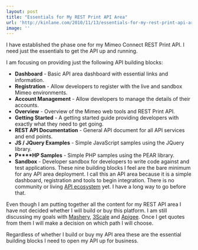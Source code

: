 ```yaml
---
layout: post
title: "Essentials for My REST Print API Area"
url: 'http://kinlane.com/2010/11/13/essentials-for-my-rest-print-api-area/'
image: ''
---
```


I have established the phase one for my Mimeo Connect REST Print API. I need just the essentials to get the API up and running.

I am focusing on providing just the following API building blocks:

  * **Dashboard** \- Basic API area dashboard with essential links and information.
  * **Registration** \- Allow developers to register with the live and sandbox Mimeo environments.
  * **Account Management** \- Allow developers to manage the details of their accounts.
  * **Overview** \- Overview of the Mimeo web tools and REST Print API.
  * **Getting Started** \- A getting started guide providing developers with exactly what they need to get going.
  * **REST API Documentation** \- General API document for all API services and end points.
  * **JS / JQuery Examples** \- Simple JavaScript samples using the JQuery library.
  * **P****HP Samples** \- Simple PHP samples using the PEAR library.
  * **Sandbox** \- Developer sandbox for developers to write code against and test applications.
These nine building blocks I feel are the bare minimum for any API area deployment. I call this an API area because it is a simple dashboard, registration and tools to begin integration. There is no community or living [API ecosystem][1] yet. I have a long way to go before that.

Even though I am putting together all the content for my REST API area I have not decided whether I will build or buy this platform. I am still discussing my goals with [Mashery][2], [3Scale][3] and [Apigee][4]. Once I get quotes from them I will make a decision on which path I will choose.

Regardless of whether I build or buy my API area these are the essential building blocks I need to open my API up for business.

   [1]: http://www.apievangelist.com/ecosystem.php
   [2]: http://www.mashery.com
   [3]: http://www.3scale.net
   [4]: http://www.apigee.com
